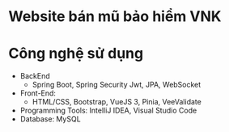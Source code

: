 # Website bán mũ bảo hiểm VNK

# Công nghệ sử dụng
* BackEnd
    -  Spring Boot, Spring Security Jwt, JPA, WebSocket
* Front-End:
  - HTML/CSS, Bootstrap, VueJS 3, Pinia, VeeValidate
* Programming Tools: IntelliJ IDEA, Visual Studio Code
* Database: MySQL
